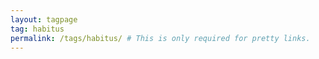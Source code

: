 ```yaml
---
layout: tagpage
tag: habitus
permalink: /tags/habitus/ # This is only required for pretty links.
---
```

